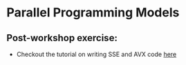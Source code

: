 # Parallel Programming Models


## Post-workshop exercise:
* Checkout the tutorial on writing SSE and AVX code [here](https://tech.io/playgrounds/283/sse-avx-vectorization/what-is-sse-and-avx)